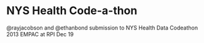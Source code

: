 NYS Health Code-a-thon
=============

@rayjacobson and @ethanbond submission to NYS Health Data Codeathon 2013
EMPAC at RPI
Dec 19
